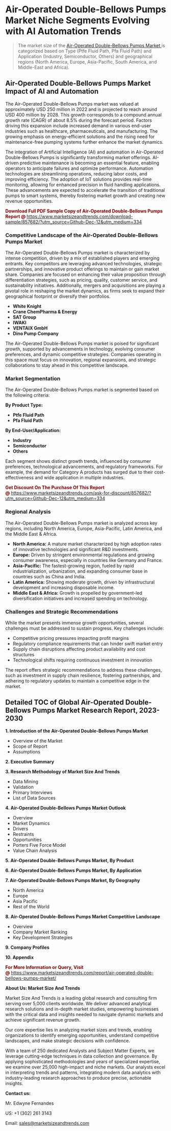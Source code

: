 <H1>Air-Operated Double-Bellows Pumps Market Niche Segments Evolving with AI Automation Trends</H1><blockquote><p>The market size of the <a href="https://www.marketsizeandtrends.com/download-sample/857682/?utm_source=Github-Dec-12&amp;utm_medium=334" target="_blank">Air-Operated Double-Bellows Pumps Market </a>is categorized based on Type (Ptfe Fluid Path, Pfa Fluid Path) and Application (Industry, Semiconductor, Others) and geographical regions (North America, Europe, Asia-Pacific, South America, and Middle-East and Africa).</p></blockquote><p><h2>Air-Operated Double-Bellows Pumps Market Impact of AI and Automation</h2><p>The Air-Operated Double-Bellows Pumps market was valued at approximately USD 250 million in 2022 and is projected to reach around USD 400 million by 2028. This growth corresponds to a compound annual growth rate (CAGR) of about 8.5% during the forecast period. Factors driving this expansion include increased demand in various end-user industries such as healthcare, pharmaceuticals, and manufacturing. The growing emphasis on energy-efficient solutions and the rising need for maintenance-free pumping systems further enhance the market dynamics.</p><p>The integration of Artificial Intelligence (AI) and automation in Air-Operated Double-Bellows Pumps is significantly transforming market offerings. AI-driven predictive maintenance is becoming an essential feature, enabling operators to anticipate failures and optimize performance. Automation technologies are streamlining operations, reducing labor costs, and improving efficiency. The adoption of IoT solutions provides real-time monitoring, allowing for enhanced precision in fluid handling applications. These advancements are expected to accelerate the transition of traditional pumps to smart systems, thereby fostering market growth and creating new revenue opportunities.</p></p><p><strong><span style="color: #800000;">Download Full PDF Sample Copy of Air-Operated Double-Bellows Pumps Report @</span>&nbsp;</strong><a href="https://www.marketsizeandtrends.com/download-sample/857682/?utm_source=Github-Dec-12&amp;utm_medium=334">https://www.marketsizeandtrends.com/download-sample/857682/?utm_source=Github-Dec-12&amp;utm_medium=334</a></p><h3>Competitive Landscape of the Air-Operated Double-Bellows Pumps Market</h3><p>The Air-Operated Double-Bellows Pumps market is characterized by intense competition, driven by a mix of established players and emerging entrants. Key competitors are leveraging advanced technologies, strategic partnerships, and innovative product offerings to maintain or gain market share. Companies are focused on enhancing their value proposition through differentiation strategies, such as pricing, quality, customer service, and sustainability initiatives. Additionally, mergers and acquisitions are playing a pivotal role in reshaping the market dynamics, as firms seek to expand their geographical footprint or diversify their portfolios.</p><p><strong><p><ul><li>White Knight </li><li> Crane ChemPharma & Energy </li><li> SAT Group </li><li> IWAKI </li><li> VENTAIX GmbH </li><li> Dino Pump Company</p></li></ul></p></strong></p><p>The Air-Operated Double-Bellows Pumps market is poised for significant growth, supported by advancements in technology, evolving consumer preferences, and dynamic competitive strategies. Companies operating in this space must focus on innovation, regional expansions, and strategic collaborations to stay ahead in this competitive landscape.</p><h3>Market Segmentation</h3><p>The Air-Operated Double-Bellows Pumps market is segmented based on the following criteria:</p><p><strong>By Product Type:</strong></p><p><strong><p><ul><li>Ptfe Fluid Path </li><li> Pfa Fluid Path</p></li></ul></p></strong></p><p><strong>By End-User/Application:</strong></p><p><strong><p><ul><li>Industry </li><li> Semiconductor </li><li> Others</p></li></ul></p></strong></p><p>Each segment shows distinct growth trends, influenced by consumer preferences, technological advancements, and regulatory frameworks. For example, the demand for Category A products has surged due to their cost-effectiveness and wide application in multiple industries.</p><p><strong><span style="color: #800000;">Get Discount On The Purchase Of This Report @&nbsp;</span></strong><a href="https://www.marketsizeandtrends.com/ask-for-discount/857682/?utm_source=Github-Dec-12&amp;utm_medium=334">https://www.marketsizeandtrends.com/ask-for-discount/857682/?utm_source=Github-Dec-12&amp;utm_medium=334</a></p><h3>Regional Analysis</h3><p>The Air-Operated Double-Bellows Pumps market is analyzed across key regions, including North America, Europe, Asia-Pacific, Latin America, and the Middle East &amp; Africa.</p><ul><li><strong>North America:</strong> A mature market characterized by high adoption rates of innovative technologies and significant R&amp;D investments.</li><li><strong>Europe:</strong> Driven by stringent environmental regulations and growing consumer awareness, especially in countries like Germany and France.</li><li><strong>Asia-Pacific:</strong> The fastest-growing region, fueled by rapid industrialization, urbanization, and expanding consumer base in countries such as China and India.</li><li><strong>Latin America:</strong> Showing moderate growth, driven by infrastructural development and increasing disposable income.</li><li><strong>Middle East &amp; Africa:</strong> Growth is propelled by government-led diversification initiatives and increased spending on technology.</li></ul><h3>Challenges and Strategic Recommendations</h3><p>While the market presents immense growth opportunities, several challenges must be addressed to sustain progress. Key challenges include:</p><ul><li>Competitive pricing pressures impacting profit margins</li><li>Regulatory compliance requirements that can hinder swift market entry</li><li>Supply chain disruptions affecting product availability and cost structures</li><li>Technological shifts requiring continuous investment in innovation</li></ul><p>The report offers strategic recommendations to address these challenges, such as investment in supply chain resilience, fostering partnerships, and adhering to regulatory updates to maintain a competitive edge in the market.</p><h2>Detailed TOC of Global Air-Operated Double-Bellows Pumps Market Research Report, 2023-2030</h2><p><strong>1. Introduction of the Air-Operated Double-Bellows Pumps Market</strong></p><ul><li>Overview of the Market</li><li>Scope of Report</li><li>Assumptions&nbsp;</li></ul><p><strong>2. Executive Summary</strong></p><p><strong>3. Research Methodology of <strong>Market Size And Trends</strong></strong></p><ul><li>Data Mining</li><li>Validation</li><li>Primary Interviews</li><li>List of Data Sources&nbsp;</li></ul><p><strong>4. Air-Operated Double-Bellows Pumps Market Outlook</strong></p><ul><li>Overview</li><li>Market Dynamics</li><li>Drivers</li><li>Restraints</li><li>Opportunities</li><li>Porters Five Force Model</li><li>Value Chain Analysis&nbsp;</li></ul><p><strong>5. Air-Operated Double-Bellows Pumps Market, By Product</strong></p><p><strong>6. Air-Operated Double-Bellows Pumps Market, By Application</strong></p><p><strong>7. Air-Operated Double-Bellows Pumps Market, By Geography</strong></p><ul><li>North America</li><li>Europe</li><li>Asia Pacific</li><li>Rest of the World&nbsp;</li></ul><p><strong>8. Air-Operated Double-Bellows Pumps Market Competitive Landscape</strong></p><ul><li>Overview</li><li>Company Market Ranking</li><li>Key Development Strategies&nbsp;</li></ul><p><strong>9. Company Profiles</strong></p><p><strong>10. Appendix</strong></p><p><strong><span style="color: #800000;">For More Information or Query, Visit @&nbsp;</span></strong><a href="https://www.marketsizeandtrends.com/report/air-operated-double-bellows-pumps-market/">https://www.marketsizeandtrends.com/report/air-operated-double-bellows-pumps-market/</a></p><p></p><p><strong>About Us:&nbsp;Market Size And Trends</strong></p><p>Market Size And Trends&nbsp;is a leading global research and consulting firm serving over 5,000 clients worldwide. We deliver advanced analytical research solutions and in-depth market studies, empowering businesses with the critical data and insights needed to navigate dynamic markets and achieve significant revenue growth.</p><p>Our core expertise lies in analyzing market sizes and trends, enabling organizations to identify emerging opportunities, understand competitive landscapes, and make strategic decisions with confidence.</p><p>With a team of 250 dedicated Analysts and Subject Matter Experts, we leverage cutting-edge techniques in data collection and governance. By applying sophisticated methodologies and years of specialized expertise, we examine over 25,000 high-impact and niche markets. Our analysts excel in interpreting trends and patterns, integrating modern data analytics with industry-leading research approaches to produce precise, actionable insights.</p><p><strong>Contact us:</strong></p><p>Mr. Edwyne Fernandes</p><p>US: +1 (302) 261 3143</p><p>Email: <a href="mailto:sales@marketsizeandtrends.com">sales@marketsizeandtrends.com</a>&nbsp;</p>

